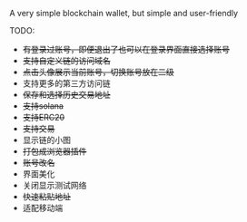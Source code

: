 A very simple blockchain wallet, but simple and user-friendly


TODO:
- ~~有登录过账号，即便退出了也可以在登录界面直接选择账号~~
- ~~支持自定义链的访问域名~~
- ~~点击头像展示当前账号，切换账号放在二级~~
- 支持更多的第三方访问链
- ~~保存和选择历史交易地址~~
- ~~支持solana~~
- ~~支持ERC20~~
- ~~支持交易~~
- 显示链的小图
- ~~打包成浏览器插件~~
- ~~账号改名~~
- 界面美化
- 关闭显示测试网络
- ~~快速粘贴地址~~
- 适配移动端
